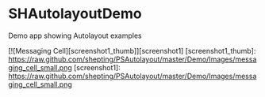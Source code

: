 SHAutolayoutDemo
================

Demo app showing Autolayout examples

[![Messaging Cell][screenshot1_thumb]][screenshot1]
[screenshot1_thumb]: https://raw.github.com/shepting/PSAutolayout/master/Demo/Images/messaging_cell_small.png
[screenshot1]: https://raw.github.com/shepting/PSAutolayout/master/Demo/Images/messaging_cell_small.png
